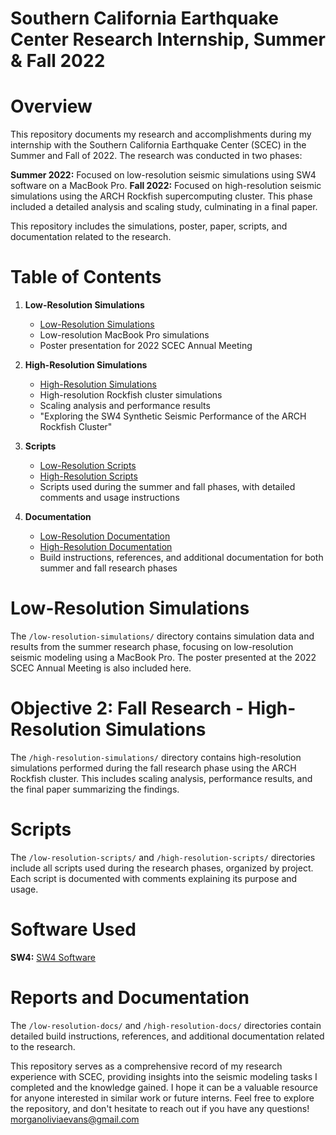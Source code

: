 # Southern California Earthquake Center Research Internship, Summer & Fall 2022

# Overview
This repository documents my research and accomplishments during my internship with the Southern California Earthquake Center (SCEC) in the Summer and Fall of 2022. The research was conducted in two phases:

**Summer 2022:** Focused on low-resolution seismic simulations using SW4 software on a MacBook Pro.
**Fall 2022:** Focused on high-resolution seismic simulations using the ARCH Rockfish supercomputing cluster. This phase included a detailed analysis and scaling study, culminating in a final paper.

This repository includes the simulations, poster, paper, scripts, and documentation related to the research.

# Table of Contents
1. **Low-Resolution Simulations**
   - [Low-Resolution Simulations](low-resolution-simulations/)
   - Low-resolution MacBook Pro simulations
   - Poster presentation for 2022 SCEC Annual Meeting

2. **High-Resolution Simulations**
   - [High-Resolution Simulations](high-resolution-simulations/)
   - High-resolution Rockfish cluster simulations
   - Scaling analysis and performance results
   - "Exploring the SW4 Synthetic Seismic Performance of the ARCH Rockfish Cluster"

3. **Scripts**
   - [Low-Resolution Scripts](low-resolution-scripts/)
   - [High-Resolution Scripts](high-resolution-scripts/)
   - Scripts used during the summer and fall phases, with detailed comments and usage instructions

4. **Documentation**
   - [Low-Resolution Documentation](low-resolution-docs/)
   - [High-Resolution Documentation](high-resolution-docs/)
   - Build instructions, references, and additional documentation for both summer and fall research phases

# Low-Resolution Simulations
The `/low-resolution-simulations/` directory contains simulation data and results from the summer research phase, focusing on low-resolution seismic modeling using a MacBook Pro. The poster presented at the 2022 SCEC Annual Meeting is also included here.

# Objective 2: Fall Research - High-Resolution Simulations
The `/high-resolution-simulations/` directory contains high-resolution simulations performed during the fall research phase using the ARCH Rockfish cluster. This includes scaling analysis, performance results, and the final paper summarizing the findings.

# Scripts
The `/low-resolution-scripts/` and `/high-resolution-scripts/` directories include all scripts used during the research phases, organized by project. Each script is documented with comments explaining its purpose and usage.

# Software Used
**SW4:** [SW4 Software](https://geodynamics.org/cig/software/sw4/)

# Reports and Documentation
The `/low-resolution-docs/` and `/high-resolution-docs/` directories contain detailed build instructions, references, and additional documentation related to the research.

This repository serves as a comprehensive record of my research experience with SCEC, providing insights into the seismic modeling tasks I completed and the knowledge gained. I hope it can be a valuable resource for anyone interested in similar work or future interns. Feel free to explore the repository, and don't hesitate to reach out if you have any questions! [morganoliviaevans@gmail.com](mailto:morganoliviaevans@gmail.com)
